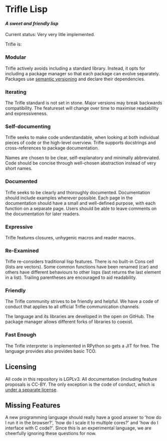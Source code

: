 # Trifle Lisp
#### *A sweet and friendly lisp*

Current status: Very very litle implemented.

Trifle is:

### Modular

Trifle actively avoids including a standard library. Instead, it opts
for including a package manager so that each package can evolve
separately. Packages use [semantic versioning](http://semver.org/) and
declare their dependencies.

### Iterating

The Trifle standard is not set in stone. Major versions may break
backwards compatibility. The featureset will change over time to
maximise readability and expressiveness.

### Self-documenting

Trifle seeks to make code understandable, when looking at both
individual pieces of code or the high-level overview. Trifle supports
docstrings and cross-references to package documentation.

Names are chosen to be clear, self-explanatory and minimally
abbreviated. Code should be concise through well-chosen abstraction
instead of very short names.

### Documented

Trifle seeks to be clearly and thoroughly documented. Documentation
should include examples wherever possible. Each page in the
documentation should have a small and well-defined purpose, with each
function on a separate page. Users should be able to leave comments on
the documentation for later readers.

### Expressive

Trifle features closures, unhygenic macros and reader macros.

### Re-Examined

Trifle re-considers traditional lisp features. There is no built-in
Cons cell (lists are vectors). Some common functions have been renamed
(car) and others have different behaviours to other lisps (last
returns the last element in a list). Trailing parentheses are
encouraged to aid readability.

### Friendly

The Trifle community strives to be friendly and helpful. We have a
code of conduct that applies to all official Trifle communication
channels.

The language and its libraries are developed in the open on
GitHub. The package manager allows different forks of libraries to
coexist.

### Fast Enough

The Trifle interpreter is implemented in RPython so gets a JIT for
free. The language provides also provides basic TCO.

## Licensing

All code in this repository is LGPLv3. All documentation (including
feature proposals is CC-BY. The only exception is the code of conduct,
which is
[under a separate license](https://twitter.com/brian_curtin/status/389752035169423361).

## Missing Features

A new programming language should really have a good answer to 'how do
I run it in the browser?', 'how do I scale it to multiple cores?' and
'how do I interface with C code?'. Since this is an experimental
language, we are cheerfully ignoring these questions for now.
